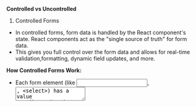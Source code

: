 **Controlled vs Uncontrolled**

1. Controlled Forms


- In controlled forms, form data is handled by the React component's state. React components act as the "single source of truth" for form data.
- This gives you full control over the form data and allows for real-time validation,formatting, dynamic field updates, and more.

**How Controlled Forms Work:**
- Each form element (like <input>, <textarea>, <select>) has a value attribute that is bound to a state variable.
- The onChange handler is used to update the state whenever the user makes changes to the input fields.


```js
import React, { useState } from "react";

const ControlledForms = () => {
  const [formData, setFormData] = useState({ name: "", email: "" });
  //   const [name, setName] = useState("");
  //   const [show, setShow] = useState("");
  const handleSubmit = (e) => {
    e.preventDefault();
    // console.log(e);
    console.log(formData);
    // formData("");
    setFormData({ name: "", email: "" });
  };

  const handleChange = (e) => {
    setFormData({
      ...formData,
      [e.target.name]: e.target.value,
    });
  };
  //   const handleButtonClick = () => {
  //     setShow(name);
  //   };

  return (
    <form onSubmit={handleSubmit}>
      <label htmlFor="">
        Name:
        <input
          type="text"
          name="name"
          value={formData.name}
          onChange={handleChange}
        />
      </label>
      <label htmlFor="">
        Email:{" "}
        <input
          type="email"
          name="email"
          value={formData.email}
          onChange={handleChange}
        />
      </label>
      <button type="submit">Submit</button>
    </form>
    // <div>
    //   <input
    //     type="text"
    //     name="name"
    //     value={name}
    //     onChange={(e) => setName(e.target.value)}
    //   />

    //   <button onClick={handleButtonClick}>submit</button>
    //   {show && (
    //     <div>
    //       <h3>Submitted Text:</h3>
    //       <p>{show}</p>
    //     </div>
    //   )}
    // </div>
  );
};

export default ControlledForms;

```
